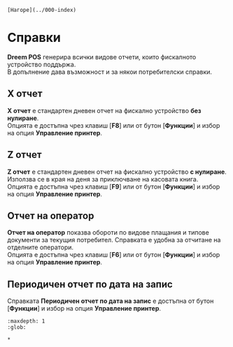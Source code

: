 ```{only} html
[Нагоре](../000-index)
```

# Справки

**Dreem POS** генерира всички видове отчети, които фискалното устройство поддържа.  
В допълнение дава възможност и за някои потребителски справки.  

## **X отчет**

**X отчет** е стандартен дневен отчет на фискално устройство **без нулиране**.  
Опцията е достъпна чрез клавиш [**F8**] или от бутон [**Функции**] и избор на опция **Управление принтер**.  

## **Z отчет**

**Z отчет** е стандартен дневен отчет на фискално устройство **с нулиране**. Използва се в края на деня за приключване на касовата книга.  
Опцията е достъпна чрез клавиш [**F9**] или от бутон [**Функции**] и избор на опция **Управление принтер**.  

## **Отчет на оператор**

**Отчет на оператор** показва обороти по видове плащания и типове документи за текущия потребител. Справката е удобна за отчитане на отделните оператори.  
Опцията е достъпна чрез клавиш [**F6**] или от бутон [**Функции**] и избор на опция **Управление принтер**.  

## **Периодичен отчет по дата на запис**

Справката **Периодичен отчет по дата на запис** е достъпна от бутон [**Функции**] и избор на опция **Управление принтер**.  

```{toctree}
:maxdepth: 1
:glob:

*
```
